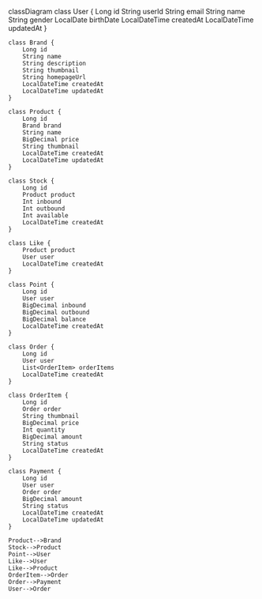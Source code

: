 classDiagram
    class User {
        Long id
        String userId
        String email
        String name
        String gender
        LocalDate birthDate
        LocalDateTime createdAt
        LocalDateTime updatedAt
    }

	class Brand {
		Long id
		String name
		String description
		String thumbnail
		String homepageUrl
        LocalDateTime createdAt
        LocalDateTime updatedAt
	}
	
	class Product {
		Long id
		Brand brand
		String name
		BigDecimal price
		String thumbnail
		LocalDateTime createdAt
		LocalDateTime updatedAt
	}
	
	class Stock {
        Long id
		Product product
        Int inbound
        Int outbound
		Int available
		LocalDateTime createdAt
	}
	
	class Like {
        Product product
        User user
        LocalDateTime createdAt
	}
	
	class Point {
        Long id
		User user
		BigDecimal inbound
		BigDecimal outbound
		BigDecimal balance
		LocalDateTime createdAt
	}
	
	class Order {
		Long id
		User user
		List<OrderItem> orderItems
		LocalDateTime createdAt
	}
	
	class OrderItem {
		Long id
		Order order
        String thumbnail
        BigDecimal price
		Int quantity
		BigDecimal amount
		String status
		LocalDateTime createdAt
	}
	
	class Payment {
		Long id
		User user
		Order order
		BigDecimal amount
		String status
		LocalDateTime createdAt
        LocalDateTime updatedAt
	}
	
	Product-->Brand
	Stock-->Product
	Point-->User
	Like-->User
	Like-->Product
	OrderItem-->Order
	Order-->Payment
	User-->Order